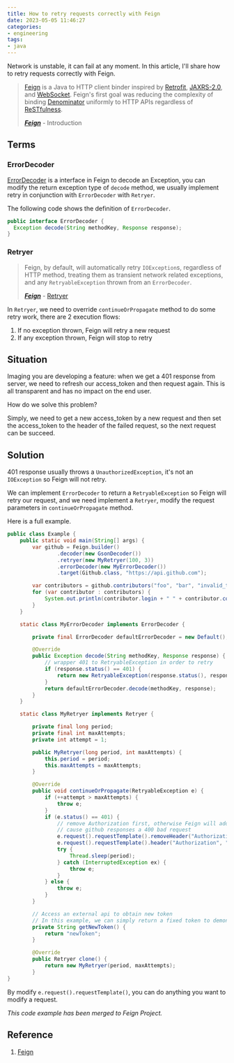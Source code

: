 ```yaml
---
title: How to retry requests correctly with Feign
date: 2023-05-05 11:46:27
categories:
- engineering
tags:
- java
---
```


Network is unstable, it can fail at any moment. In this article, I'll share how to retry requests correctly with Feign.

> [Feign](https://github.com/OpenFeign/feign/) is a Java to HTTP client binder inspired by [Retrofit](https://github.com/square/retrofit), [JAXRS-2.0](https://jax-rs-spec.java.net/nonav/2.0/apidocs/index.html), and [WebSocket](http://www.oracle.com/technetwork/articles/java/jsr356-1937161.html). Feign's first goal was reducing the complexity of binding [Denominator](https://github.com/Netflix/Denominator) uniformly to HTTP APIs regardless of [ReSTfulness](http://www.slideshare.net/adrianfcole/99problems).
>
> ***[Feign](https://github.com/OpenFeign/feign/#error-handling)*** - Introduction

<!--more-->

## Terms

### ErrorDecoder

[ErrorDecoder](https://github.com/OpenFeign/feign/#error-handling) is a interface in Feign to decode an Exception, you can modify the return exception type of `decode` method, we usually implement retry in conjunction with `ErrorDecoder` with `Retryer`.  

The following code shows the definition of `ErrorDecoder`.

```java
public interface ErrorDecoder {
  Exception decode(String methodKey, Response response);
}
```

### Retryer

> Feign, by default, will automatically retry `IOException`s, regardless of HTTP method, treating them as transient network related exceptions, and any `RetryableException` thrown from an `ErrorDecoder`. 
>
> ***[Feign](https://github.com/OpenFeign/feign/#error-handling)*** - [Retryer](https://github.com/OpenFeign/feign/#retry)

In `Retryer`, we need to override `continueOrPropagate` method to do some retry work, there are 2 execution flows:

1. If no exception thrown, Feign will retry a new request
2. If any exception thrown, Feign will stop to retry

## Situation

Imaging you are developing a feature: when we get a 401 response from server, we need to refresh our access_token and then request again. This is all transparent and has no impact on the end user.

How do we solve this problem?

Simply, we need to get a new access_token by a new request and then set the access_token to the header of the failed request, so the next request can be succeed.

## Solution 

401 response usually throws a `UnauthorizedException`, it's not an `IOException` so Feign will not retry. 

We can implement `ErrorDecoder` to return a `RetryableException` so Feign will retry our request, and we need implement a `Retryer`, modify the request parameters in `continueOrPropagate` method.

Here is a full example.

```java
public class Example {
    public static void main(String[] args) {
        var github = Feign.builder()
                .decoder(new GsonDecoder())
                .retryer(new MyRetryer(100, 3))
                .errorDecoder(new MyErrorDecoder())
                .target(Github.class, "https://api.github.com");

        var contributors = github.contributors("foo", "bar", "invalid_token");
        for (var contributor : contributors) {
            System.out.println(contributor.login + " " + contributor.contributions);
        }
    }

    static class MyErrorDecoder implements ErrorDecoder {

        private final ErrorDecoder defaultErrorDecoder = new Default();

        @Override
        public Exception decode(String methodKey, Response response) {
            // wrapper 401 to RetryableException in order to retry
            if (response.status() == 401) {
                return new RetryableException(response.status(), response.reason(), response.request().httpMethod(), null, response.request());
            }
            return defaultErrorDecoder.decode(methodKey, response);
        }
    }

    static class MyRetryer implements Retryer {

        private final long period;
        private final int maxAttempts;
        private int attempt = 1;

        public MyRetryer(long period, int maxAttempts) {
            this.period = period;
            this.maxAttempts = maxAttempts;
        }

        @Override
        public void continueOrPropagate(RetryableException e) {
            if (++attempt > maxAttempts) {
                throw e;
            }
            if (e.status() == 401) {
                // remove Authorization first, otherwise Feign will add a new Authorization header
                // cause github responses a 400 bad request
                e.request().requestTemplate().removeHeader("Authorization");
                e.request().requestTemplate().header("Authorization", "Bearer " + getNewToken());
                try {
                    Thread.sleep(period);
                } catch (InterruptedException ex) {
                    throw e;
                }
            } else {
                throw e;
            }
        }

        // Access an external api to obtain new token
        // In this example, we can simply return a fixed token to demonstrate how Retryer works
        private String getNewToken() {
            return "newToken";
        }

        @Override
        public Retryer clone() {
            return new MyRetryer(period, maxAttempts);
        }
}
```

By modify `e.request().requestTemplate()`, you can do anything you want to modify a request.

*This code example has been merged to Feign Project.*

## Reference

1. [Feign](https://github.com/OpenFeign/feign)

